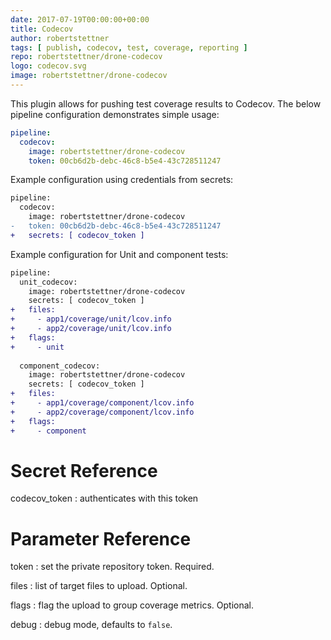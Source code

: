 ```yaml
---
date: 2017-07-19T00:00:00+00:00
title: Codecov
author: robertstettner
tags: [ publish, codecov, test, coverage, reporting ]
repo: robertstettner/drone-codecov
logo: codecov.svg
image: robertstettner/drone-codecov
---
```


This plugin allows for pushing test coverage results to Codecov. The below pipeline configuration demonstrates simple usage:

```yaml
pipeline:
  codecov:
    image: robertstettner/drone-codecov
    token: 00cb6d2b-debc-46c8-b5e4-43c728511247
```

Example configuration using credentials from secrets:

```diff
pipeline:
  codecov:
    image: robertstettner/drone-codecov
-   token: 00cb6d2b-debc-46c8-b5e4-43c728511247
+   secrets: [ codecov_token ]
```

Example configuration for Unit and component tests:

```diff
pipeline:
  unit_codecov:
    image: robertstettner/drone-codecov
    secrets: [ codecov_token ]
+   files: 
+     - app1/coverage/unit/lcov.info
+     - app2/coverage/unit/lcov.info
+   flags:
+     - unit
      
  component_codecov:
    image: robertstettner/drone-codecov
    secrets: [ codecov_token ]
+   files: 
+     - app1/coverage/component/lcov.info
+     - app2/coverage/component/lcov.info
+   flags:
+     - component
```

# Secret Reference

codecov_token
: authenticates with this token

# Parameter Reference

token
: set the private repository token. Required.

files
: list of target files to upload. Optional.

flags
: flag the upload to group coverage metrics. Optional.

debug
: debug mode, defaults to `false`.
